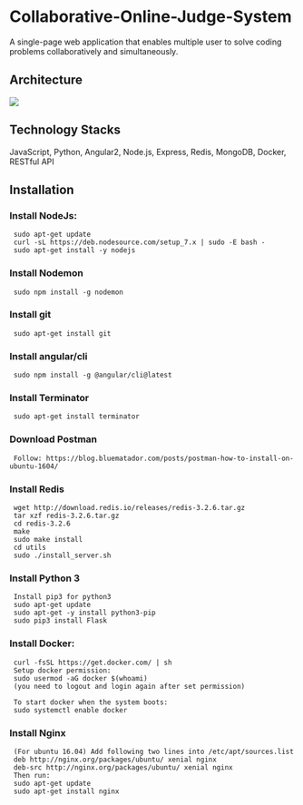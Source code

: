 # Collaborative-Online-Judge-System
A single-page web application that enables multiple user to solve coding problems collaboratively and simultaneously. 

## Architecture
   ![](https://jeremy5291.files.wordpress.com/2018/11/ba6b5-coj.png)   

## Technology Stacks
   JavaScript, Python, Angular2, Node.js, Express, Redis, MongoDB, Docker, RESTful API

## Installation
### Install NodeJs:
     sudo apt-get update
     curl -sL https://deb.nodesource.com/setup_7.x | sudo -E bash -
     sudo apt-get install -y nodejs
     
### Install Nodemon
     sudo npm install -g nodemon

### Install git
     sudo apt-get install git

### Install angular/cli
     sudo npm install -g @angular/cli@latest

### Install Terminator
     sudo apt-get install terminator

### Download Postman
     Follow: https://blog.bluematador.com/posts/postman-how-to-install-on-ubuntu-1604/

### Install Redis
     wget http://download.redis.io/releases/redis-3.2.6.tar.gz
     tar xzf redis-3.2.6.tar.gz
     cd redis-3.2.6
     make
     sudo make install
     cd utils
     sudo ./install_server.sh

### Install Python 3  
     Install pip3 for python3
     sudo apt-get update
     sudo apt-get -y install python3-pip
     sudo pip3 install Flask

### Install Docker:
     curl -fsSL https://get.docker.com/ | sh
     Setup docker permission:
     sudo usermod -aG docker $(whoami)
     (you need to logout and login again after set permission)
		
     To start docker when the system boots: 
     sudo systemctl enable docker

### Install Nginx
     (For ubuntu 16.04) Add following two lines into /etc/apt/sources.list
     deb http://nginx.org/packages/ubuntu/ xenial nginx	
     deb-src http://nginx.org/packages/ubuntu/ xenial nginx
     Then run:
     sudo apt-get update
     sudo apt-get install nginx
